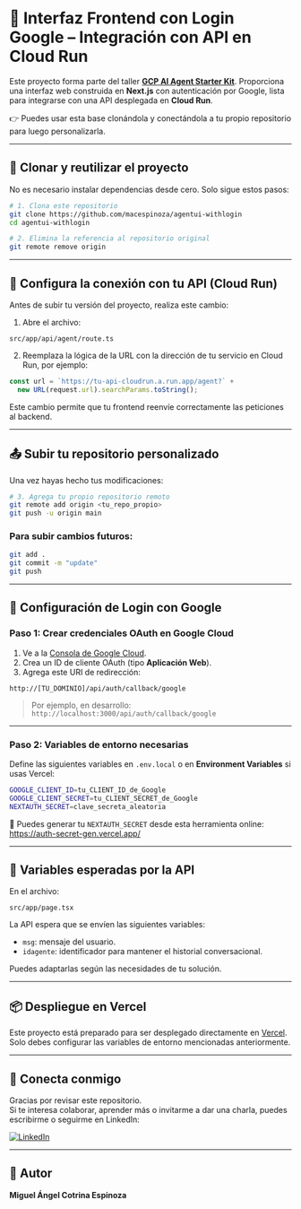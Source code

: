 # 🧠 Interfaz Frontend con Login Google – Integración con API en Cloud Run

Este proyecto forma parte del taller [**GCP AI Agent Starter Kit**](https://github.com/macespinoza/gcp-ai-agent-starter-kit). Proporciona una interfaz web construida en **Next.js** con autenticación por Google, lista para integrarse con una API desplegada en **Cloud Run**.

👉 Puedes usar esta base clonándola y conectándola a tu propio repositorio para luego personalizarla.

---

## 🚀 Clonar y reutilizar el proyecto

No es necesario instalar dependencias desde cero. Solo sigue estos pasos:

```bash
# 1. Clona este repositorio
git clone https://github.com/macespinoza/agentui-withlogin
cd agentui-withlogin

# 2. Elimina la referencia al repositorio original
git remote remove origin
```

---

## 🔗 Configura la conexión con tu API (Cloud Run)

Antes de subir tu versión del proyecto, realiza este cambio:

1. Abre el archivo:

```
src/app/api/agent/route.ts
```

2. Reemplaza la lógica de la URL con la dirección de tu servicio en Cloud Run, por ejemplo:

```ts
const url = `https://tu-api-cloudrun.a.run.app/agent?` +
  new URL(request.url).searchParams.toString();
```

Este cambio permite que tu frontend reenvíe correctamente las peticiones al backend.

---

## 📤 Subir tu repositorio personalizado

Una vez hayas hecho tus modificaciones:

```bash
# 3. Agrega tu propio repositorio remoto
git remote add origin <tu_repo_propio>
git push -u origin main
```

### Para subir cambios futuros:

```bash
git add .
git commit -m "update"
git push
```

---

## 🔐 Configuración de Login con Google

### Paso 1: Crear credenciales OAuth en Google Cloud

1. Ve a la [Consola de Google Cloud](https://console.cloud.google.com/).
2. Crea un ID de cliente OAuth (tipo **Aplicación Web**).
3. Agrega este URI de redirección:

```
http://[TU_DOMINIO]/api/auth/callback/google
```

> Por ejemplo, en desarrollo: `http://localhost:3000/api/auth/callback/google`

---

### Paso 2: Variables de entorno necesarias

Define las siguientes variables en `.env.local` o en **Environment Variables** si usas Vercel:

```bash
GOOGLE_CLIENT_ID=tu_CLIENT_ID_de_Google
GOOGLE_CLIENT_SECRET=tu_CLIENT_SECRET_de_Google
NEXTAUTH_SECRET=clave_secreta_aleatoria
```

🔐 Puedes generar tu `NEXTAUTH_SECRET` desde esta herramienta online:
https://auth-secret-gen.vercel.app/

---

## 💬 Variables esperadas por la API

En el archivo:

```
src/app/page.tsx
```

La API espera que se envíen las siguientes variables:

- `msg`: mensaje del usuario.
- `idagente`: identificador para mantener el historial conversacional.

Puedes adaptarlas según las necesidades de tu solución.

---

## 📦 Despliegue en Vercel

Este proyecto está preparado para ser desplegado directamente en [Vercel](https://vercel.com/).  
Solo debes configurar las variables de entorno mencionadas anteriormente.

---

## 🤝 Conecta conmigo

Gracias por revisar este repositorio.  
Si te interesa colaborar, aprender más o invitarme a dar una charla, puedes escribirme o seguirme en LinkedIn:

[![LinkedIn](https://img.shields.io/badge/LinkedIn-Miguel%20Cotrina-blue?logo=linkedin&style=flat-square)](https://www.linkedin.com/in/mcotrina/)

---

## 🙌 Autor

**Miguel Ángel Cotrina Espinoza**  

